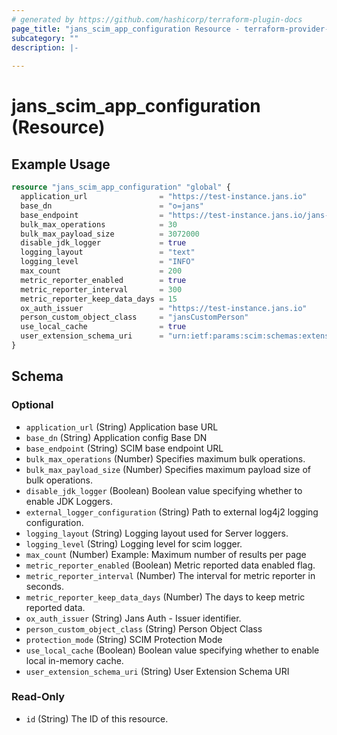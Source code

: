 ```yaml
---
# generated by https://github.com/hashicorp/terraform-plugin-docs
page_title: "jans_scim_app_configuration Resource - terraform-provider-jans"
subcategory: ""
description: |-
  
---
```


# jans_scim_app_configuration (Resource)



## Example Usage

```terraform
resource "jans_scim_app_configuration" "global" {
  application_url                = "https://test-instance.jans.io"
  base_dn                        = "o=jans"
  base_endpoint                  = "https://test-instance.jans.io/jans-scim/restv1"
  bulk_max_operations            = 30
  bulk_max_payload_size          = 3072000
  disable_jdk_logger             = true
  logging_layout                 = "text"
  logging_level                  = "INFO"
  max_count                      = 200
  metric_reporter_enabled        = true
  metric_reporter_interval       = 300
  metric_reporter_keep_data_days = 15
  ox_auth_issuer                 = "https://test-instance.jans.io"
  person_custom_object_class     = "jansCustomPerson"
  use_local_cache                = true
  user_extension_schema_uri      = "urn:ietf:params:scim:schemas:extension:gluu:2.0:User"
}
```

<!-- schema generated by tfplugindocs -->
## Schema

### Optional

- `application_url` (String) Application base URL
- `base_dn` (String) Application config Base DN
- `base_endpoint` (String) SCIM base endpoint URL
- `bulk_max_operations` (Number) Specifies maximum bulk operations.
- `bulk_max_payload_size` (Number) Specifies maximum payload size of bulk operations.
- `disable_jdk_logger` (Boolean) Boolean value specifying whether to enable JDK Loggers.
- `external_logger_configuration` (String) Path to external log4j2 logging configuration.
- `logging_layout` (String) Logging layout used for Server loggers.
- `logging_level` (String) Logging level for scim logger.
- `max_count` (Number) Example: Maximum number of results per page
- `metric_reporter_enabled` (Boolean) Metric reported data enabled flag.
- `metric_reporter_interval` (Number) The interval for metric reporter in seconds.
- `metric_reporter_keep_data_days` (Number) The days to keep metric reported data.
- `ox_auth_issuer` (String) Jans Auth - Issuer identifier.
- `person_custom_object_class` (String) Person Object Class
- `protection_mode` (String) SCIM Protection Mode
- `use_local_cache` (Boolean) Boolean value specifying whether to enable local in-memory cache.
- `user_extension_schema_uri` (String) User Extension Schema URI

### Read-Only

- `id` (String) The ID of this resource.


